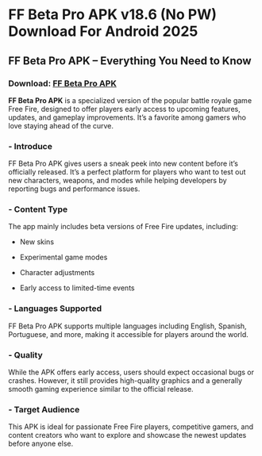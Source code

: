 ﻿# FF Beta Pro APK v18.6 (No PW) Download For Android 2025
## FF Beta Pro APK – Everything You Need to Know
### Download: [FF Beta Pro APK](https://ff-beta-pro.apkmodjoy.org/)
**FF Beta Pro APK** is a specialized version of the popular battle royale game Free Fire, designed to offer players early access to upcoming features, updates, and gameplay improvements. It’s a favorite among gamers who love staying ahead of the curve.

### - Introduce

FF Beta Pro APK gives users a sneak peek into new content before it’s officially released. It’s a perfect platform for players who want to test out new characters, weapons, and modes while helping developers by reporting bugs and performance issues.

### - Content Type

The app mainly includes beta versions of Free Fire updates, including:

-   New skins
    
-   Experimental game modes
    
-   Character adjustments
    
-   Early access to limited-time events
    

### - Languages Supported

FF Beta Pro APK supports multiple languages including English, Spanish, Portuguese, and more, making it accessible for players around the world.

### - Quality

While the APK offers early access, users should expect occasional bugs or crashes. However, it still provides high-quality graphics and a generally smooth gaming experience similar to the official release.

### - Target Audience

This APK is ideal for passionate Free Fire players, competitive gamers, and content creators who want to explore and showcase the newest updates before anyone else.
